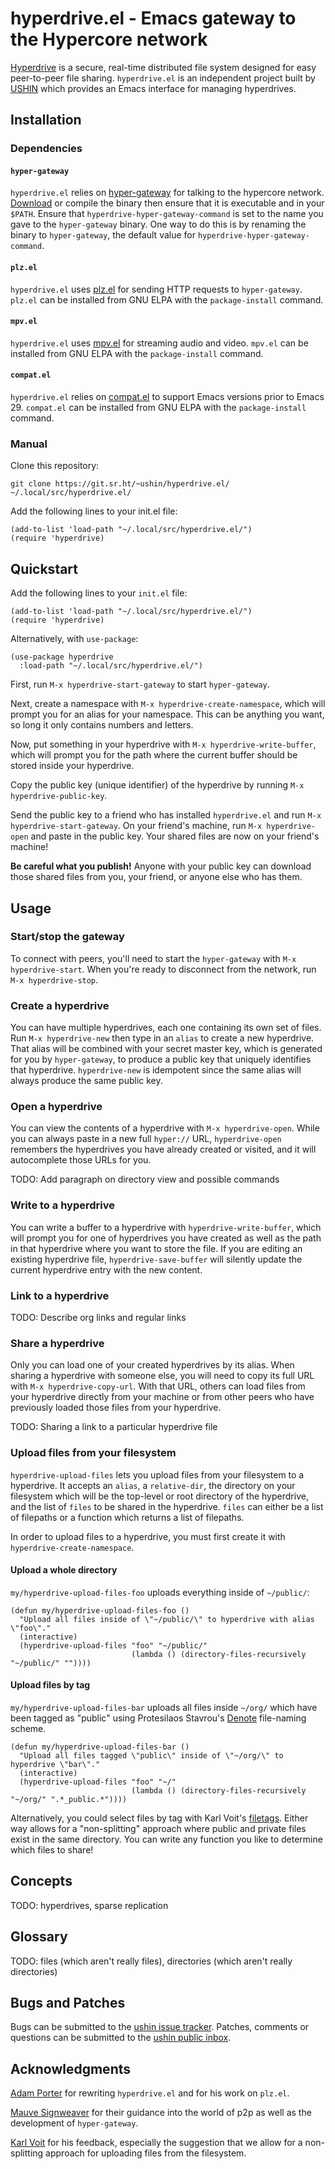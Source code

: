 # hyperdrive.el - Emacs gateway to the Hypercore network

[Hyperdrive](https://docs.holepunch.to/building-blocks/hyperdrive) is
a secure, real-time distributed file system designed for easy
peer-to-peer file sharing. `hyperdrive.el` is an independent project
built by [USHIN](https://ushin.org) which provides an Emacs interface
for managing hyperdrives.

## Installation

### Dependencies

#### `hyper-gateway`

`hyperdrive.el` relies on
[hyper-gateway](https://github.com/RangerMauve/hyper-gateway/) for
talking to the hypercore network.
[Download](https://github.com/RangerMauve/hyper-gateway/releases) or
compile the binary then ensure that it is executable and in your
`$PATH`. Ensure that `hyperdrive-hyper-gateway-command` is set to the
name you gave to the `hyper-gateway` binary. One way to do this is by
renaming the binary to `hyper-gateway`, the default value for
`hyperdrive-hyper-gateway-command`.

#### `plz.el`

`hyperdrive.el` uses [plz.el](https://github.com/alphapapa/plz.el) for
sending HTTP requests to `hyper-gateway`. `plz.el` can be installed
from GNU ELPA with the `package-install` command.

#### `mpv.el`

`hyperdrive.el` uses [mpv.el](https://github.com/kljohann/mpv.el) for
streaming audio and video. `mpv.el` can be installed from GNU ELPA
with the `package-install` command.

#### `compat.el`

`hyperdrive.el` relies on
[compat.el](https://github.com/emacs-compat/compat) to support Emacs
versions prior to Emacs 29. `compat.el` can be installed from GNU ELPA
with the `package-install` command.

### Manual

Clone this repository:

```
git clone https://git.sr.ht/~ushin/hyperdrive.el/ ~/.local/src/hyperdrive.el/
```

Add the following lines to your init.el file:

```
(add-to-list 'load-path "~/.local/src/hyperdrive.el/")
(require 'hyperdrive)
```

## Quickstart

Add the following lines to your `init.el` file:

```
(add-to-list 'load-path "~/.local/src/hyperdrive.el/")
(require 'hyperdrive)
```

Alternatively, with `use-package`:
```
(use-package hyperdrive
  :load-path "~/.local/src/hyperdrive.el/")
```

First, run `M-x hyperdrive-start-gateway` to start `hyper-gateway`.

Next, create a namespace with `M-x hyperdrive-create-namespace`, which
will prompt you for an alias for your namespace. This can be anything
you want, so long it only contains numbers and letters.

Now, put something in your hyperdrive with `M-x
hyperdrive-write-buffer`, which will prompt you for the path where the
current buffer should be stored inside your hyperdrive.

Copy the public key (unique identifier) of the hyperdrive by running
`M-x hyperdrive-public-key`.

Send the public key to a friend who has installed `hyperdrive.el` and
run `M-x hyperdrive-start-gateway`. On your friend's machine, run `M-x
hyperdrive-open` and paste in the public key. Your shared files are
now on your friend's machine!

**Be careful what you publish!** Anyone with your public key can
download those shared files from you, your friend, or anyone else who
has them.

## Usage

### Start/stop the gateway

To connect with peers, you'll need to start the `hyper-gateway` with
`M-x hyperdrive-start`. When you're ready to disconnect from the
network, run `M-x hyperdrive-stop`.

### Create a hyperdrive

You can have multiple hyperdrives, each one containing its own set of
files. Run `M-x hyperdrive-new` then type in an `alias` to create a
new hyperdrive. That alias will be combined with your secret master
key, which is generated for you by `hyper-gateway`, to produce a
public key that uniquely identifies that hyperdrive. `hyperdrive-new`
is idempotent since the same alias will always produce the same public
key.

### Open a hyperdrive

You can view the contents of a hyperdrive with `M-x hyperdrive-open`.
While you can always paste in a new full `hyper://` URL,
`hyperdrive-open` remembers the hyperdrives you have already created
or visited, and it will autocomplete those URLs for you.

TODO: Add paragraph on directory view and possible commands

### Write to a hyperdrive

You can write a buffer to a hyperdrive with `hyperdrive-write-buffer`,
which will prompt you for one of hyperdrives you have created as well
as the path in that hyperdrive where you want to store the file. If
you are editing an existing hyperdrive file, `hyperdrive-save-buffer`
will silently update the current hyperdrive entry with the new content.

### Link to a hyperdrive

TODO: Describe org links and regular links

### Share a hyperdrive

Only you can load one of your created hyperdrives by its alias. When
sharing a hyperdrive with someone else, you will need to copy its full
URL with `M-x hyperdrive-copy-url`. With that URL, others can load
files from your hyperdrive directly from your machine or from other
peers who have previously loaded those files from your hyperdrive.

TODO: Sharing a link to a particular hyperdrive file

### Upload files from your filesystem

`hyperdrive-upload-files` lets you upload files from your filesystem
to a hyperdrive. It accepts an `alias`, a `relative-dir`, the
directory on your filesystem which will be the top-level or root
directory of the hyperdrive, and the list of `files` to be shared in
the hyperdrive. `files` can either be a list of filepaths or a
function which returns a list of filepaths.

In order to upload files to a hyperdrive, you must first create it
with `hyperdrive-create-namespace`.

#### Upload a whole directory

`my/hyperdrive-upload-files-foo` uploads everything inside of `~/public/`:

```
(defun my/hyperdrive-upload-files-foo ()
  "Upload all files inside of \"~/public/\" to hyperdrive with alias \"foo\"."
  (interactive)
  (hyperdrive-upload-files "foo" "~/public/"
                           (lambda () (directory-files-recursively "~/public/" ""))))
```

#### Upload files by tag

`my/hyperdrive-upload-files-bar` uploads all files inside `~/org/` which
have been tagged as "public" using Protesilaos Stavrou's
[Denote](https://protesilaos.com/emacs/denote) file-naming scheme.

```
(defun my/hyperdrive-upload-files-bar ()
  "Upload all files tagged \"public\" inside of \"~/org/\" to hyperdrive \"bar\"."
  (interactive)
  (hyperdrive-upload-files "foo" "~/"
                           (lambda () (directory-files-recursively "~/org/" ".*_public.*"))))
```

Alternatively, you could select files by tag with Karl Voit's
[filetags](https://github.com/novoid/filetags/). Either way allows for
a "non-splitting" approach where public and private files exist in the
same directory. You can write any function you like to determine which
files to share!

## Concepts

TODO: hyperdrives, sparse replication

## Glossary

TODO: files (which aren't really files), directories (which aren't really directories)

## Bugs and Patches

Bugs can be submitted to the [ushin issue
tracker](https://todo.sr.ht/~ushin/ushin). Patches,
comments or questions can be submitted to the [ushin public
inbox](https://lists.sr.ht/~ushin/ushin).

## Acknowledgments

[Adam Porter](https://github.com/alphapapa/) for rewriting
`hyperdrive.el` and for his work on `plz.el`.

[Mauve Signweaver](https://mauve.moe/) for their guidance into the
world of p2p as well as the development of `hyper-gateway`.

[Karl Voit](https://karl-voit.at/) for his feedback, especially the
suggestion that we allow for a non-splitting approach for uploading
files from the filesystem.
